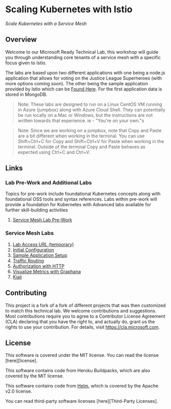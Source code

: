 # Scaling Kubernetes with Istio

_Scale Kubernetes with a Service Mesh​_

## Overview

Welcome to our Microsoft Ready Technical Lab, this workshop will guide you through understanding core tenants of a service mesh with a specific focus given to Istio.

The labs are based upon two different applications with one being a node.js application that allows for voting on the Justice League Superheroes (with more options coming soon). The other being the sample application provided by Istio which can be [Found Here](https://istio.io/docs/examples/bookinfo/). For the first application data is stored in MongoDB.

> Note: These labs are designed to run on a Linux CentOS VM running in Azure (jumpbox) along with Azure Cloud Shell. They can potentially be run locally on a Mac or Windows, but the instructions are not written towards that experience. ie - "You're on your own."s

> Note: Since we are working on a jumpbox, note that Copy and Paste are a bit different when working in the terminal. You can use Shift+Ctrl+C for Copy and Shift+Ctrl+V for Paste when working in the terminal. Outside of the terminal Copy and Paste behaves as expected using Ctrl+C and Ctrl+V. 

## Links

### Lab Pre-Work and Additional Labs
Topics for pre-work include foundational Kubernetes concepts along with foundational OSS tools and syntax references. Labs within pre-work will provide a foundation for Kubernetes with Advanced labs available for further skill-building activities

  1. [Service Mesh Lab Pre-Work](prework/PreWork.md)
   

### Service Mesh Labs

  1. [Lab Access URL (temporary)](istio/01-Lab-Intro.md)
  2. [Initial Configuration](istio/02-InitialConfig.md)
  3. [Sample Application Setup](istio/03-bookinfo_app.md)
  4. [Traffic Routing](istio/04-trafficmanagement.md)
  5. [Authorization with HTTP](istio/05-AuthzHTTP.md)
  6. [Visualize Metrics with Graphana](istio/06-VisualizeMesh.md)
  7. [Kiali](istio/Kiali.md)

  
## Contributing

This project is a fork of a fork of different projects that was then customized to match this technical lab. We welcome contributions and suggestions. Most contributions require you to agree to a Contributor License Agreement (CLA) declaring that you have the right to, and actually do, grant us the rights to use your contribution. For details, visit https://cla.microsoft.com.

## License

This software is covered under the MIT license. You can read the license [here][license].

This software contains code from Heroku Buildpacks, which are also covered by the MIT license.

This software contains code from [Helm](http://helm.sh), which is covered by the Apache v2.0 license.

You can read third-party software licenses [here][Third-Party Licenses].


